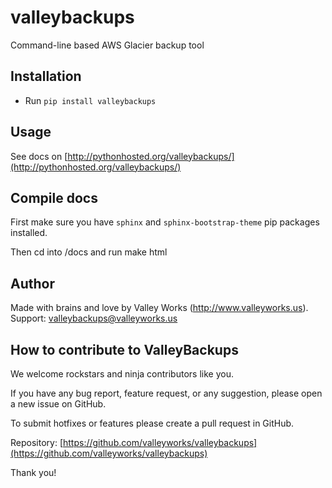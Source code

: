 # valleybackups
Command-line based AWS Glacier backup tool

## Installation

* Run `pip install valleybackups`

## Usage

See docs on [http://pythonhosted.org/valleybackups/](http://pythonhosted.org/valleybackups/)

## Compile docs

First make sure you have `sphinx` and `sphinx-bootstrap-theme` pip packages installed.

Then cd into <project folder>/docs and run make html

## Author

Made with brains and love by Valley Works (http://www.valleyworks.us). Support: [valleybackups@valleyworks.us](mailto:valleybackups@valleyworks.us)

## How to contribute to ValleyBackups

We welcome rockstars and ninja contributors like you.

If you have any bug report, feature request, or any suggestion, please open a new issue on GitHub.

To submit hotfixes or features please create a pull request in GitHub.

Repository: [https://github.com/valleyworks/valleybackups](https://github.com/valleyworks/valleybackups)

Thank you!
